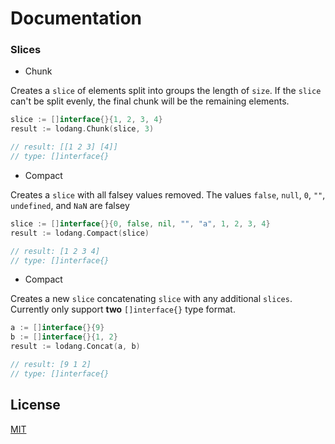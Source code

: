 # Documentation

### Slices

- Chunk

Creates a `slice` of elements split into groups the length of `size`. If the `slice` can't be split evenly, the final chunk will be the remaining elements.

```go
slice := []interface{}{1, 2, 3, 4}
result := lodang.Chunk(slice, 3)

// result: [[1 2 3] [4]]
// type: []interface{}
```

- Compact

Creates a `slice` with all falsey values removed. The values `false`, `null`, `0`, `""`, `undefined`, and `NaN` are falsey

```go
slice := []interface{}{0, false, nil, "", "a", 1, 2, 3, 4}
result := lodang.Compact(slice)

// result: [1 2 3 4]
// type: []interface{}
```

- Compact

Creates a new `slice` concatenating `slice` with any additional `slices`. Currently only support **two** `[]interface{}` type format.

```go
a := []interface{}{9}
b := []interface{}{1, 2}
result := lodang.Concat(a, b)

// result: [9 1 2]
// type: []interface{}
```

## License

[MIT](LICENSE)